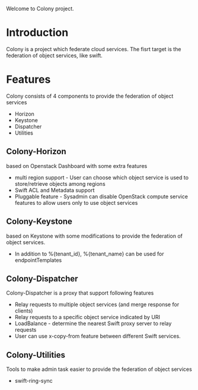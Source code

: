 Welcome to Colony project.


# Introduction

Colony is a project which federate cloud services. The fisrt target is the federation of object services,
like swift.

# Features

Colony consists of 4 components to provide the federation of object services

* Horizon
* Keystone
* Dispatcher
* Utilities

## Colony-Horizon

based on Openstack Dashboard with some extra features

* multi region support - User can choose which object service is used to store/retrieve objects among regions
* Swift ACL and Metadata support
* Pluggable feature - Sysadmin can disable OpenStack compute service features to allow users only to use object services

## Colony-Keystone

based on Keystone with some modifications to provide the federation of object services.

* In addition to %{tenant_id}, %{tenant_name} can be used for endpointTemplates


## Colony-Dispatcher

Colony-Dispatcher is a proxy that support following features

* Relay requests to multiple object services (and merge response for clients)
* Relay requests to a specific object service indicated by URI
* LoadBalance - determine the nearest Swift proxy server to relay requests
* User can use x-copy-from feature between different Swift services. 

## Colony-Utilities

Tools to make admin task easier to provide the federation of object services

* swift-ring-sync
